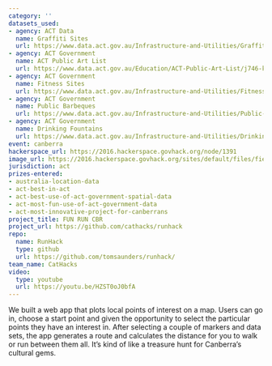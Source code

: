 ```yaml
---
category: ''
datasets_used:
- agency: ACT Data
  name: Graffiti Sites
  url: https://www.data.act.gov.au/Infrastructure-and-Utilities/Graffiti-Sites/wdpz-r2ns
- agency: ACT Government
  name: ACT Public Art List
  url: https://www.data.act.gov.au/Education/ACT-Public-Art-List/j746-krni
- agency: ACT Government
  name: Fitness Sites
  url: https://www.data.act.gov.au/Infrastructure-and-Utilities/Fitness-Sites/h4qc-3txc
- agency: ACT Government
  name: Public Barbeques
  url: https://www.data.act.gov.au/Infrastructure-and-Utilities/Public-Barbeques-in-the-ACT/n3b4-mm52
- agency: ACT Government
  name: Drinking Fountains
  url: https://www.data.act.gov.au/Infrastructure-and-Utilities/Drinking-Fountains/8eg4-uskm
event: canberra
hackerspace_url: https://2016.hackerspace.govhack.org/node/1391
image_url: https://2016.hackerspace.govhack.org/sites/default/files/field/image/Hackerspace-horizontal-logo.png
jurisdiction: act
prizes-entered:
- australia-location-data
- act-best-in-act
- act-best-use-of-act-government-spatial-data
- act-most-fun-use-of-act-government-data
- act-most-innovative-project-for-canberrans
project_title: FUN RUN CBR
project_url: https://github.com/cathacks/runhack
repo:
  name: RunHack
  type: github
  url: https://github.com/tomsaunders/runhack/
team_name: CatHacks
video:
  type: youtube
  url: https://youtu.be/HZST0oJ0bfA
---
```


We built a web app that plots local points of interest on a map. Users can go in, choose a start point and given the opportunity to select the particular points they have an interest in. After selecting a couple of markers and data sets, the app generates a route and calculates the distance for you to walk or run between them all. It’s kind of like a treasure hunt for Canberra’s cultural gems.